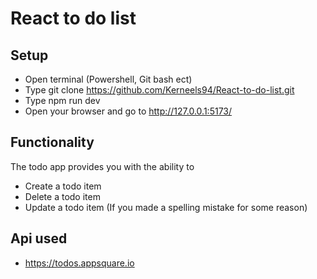 # React to do list

## Setup
- Open terminal (Powershell, Git bash ect)
- Type git clone https://github.com/Kerneels94/React-to-do-list.git
- Type npm run dev
- Open your browser and go to http://127.0.0.1:5173/

## Functionality
The todo app provides you with the ability to 
- Create a todo item
- Delete a todo item
- Update a todo item (If you made a spelling mistake for some reason)

## Api used
- https://todos.appsquare.io

